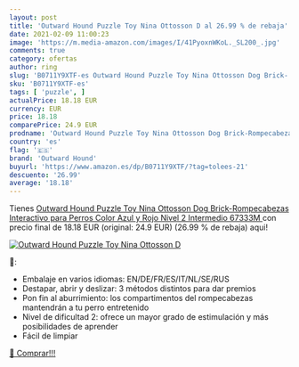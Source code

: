 ```yaml
---
layout: post
title: 'Outward Hound Puzzle Toy Nina Ottosson D al 26.99 % de rebaja'
date: 2021-02-09 11:00:23
image: 'https://m.media-amazon.com/images/I/41PyoxnWKoL._SL200_.jpg'
comments: true
category: ofertas
author: ring
slug: 'B0711Y9XTF-es Outward Hound Puzzle Toy Nina Ottosson Dog Brick-...'
sku: 'B0711Y9XTF-es'
tags: [ 'puzzle', ]
actualPrice: 18.18 EUR
currency: EUR
price: 18.18
comparePrice: 24.9 EUR
prodname: 'Outward Hound Puzzle Toy Nina Ottosson Dog Brick-Rompecabezas Interactivo para Perros  Color Azul y Rojo  Nivel 2  Intermedio   67333M '
country: 'es'
flag: '🇪🇸'
brand: 'Outward Hound'
buyurl: 'https://www.amazon.es/dp/B0711Y9XTF/?tag=tolees-21'
descuento: '26.99'
average: '18.18'
---
```


Tienes [Outward Hound Puzzle Toy Nina Ottosson Dog Brick-Rompecabezas Interactivo para Perros  Color Azul y Rojo  Nivel 2  Intermedio   67333M ](https://www.amazon.es/dp/B0711Y9XTF/?tag=tolees-21) con precio final de  18.18 EUR (original: 24.9 EUR) (26.99 %  de rebaja) aqui!

[![Outward Hound Puzzle Toy Nina Ottosson D](https://m.media-amazon.com/images/I/41PyoxnWKoL._SL200_.jpg)](https://www.amazon.es/dp/B0711Y9XTF/?tag=tolees-21)

🔎:

- Embalaje en varios idiomas: EN/DE/FR/ES/IT/NL/SE/RUS
- Destapar, abrir y deslizar: 3 métodos distintos para dar premios
- Pon fin al aburrimiento: los compartimentos del rompecabezas mantendrán a tu perro entretenido
- Nivel de dificultad 2: ofrece un mayor grado de estimulación y más posibilidades de aprender
- Fácil de limpiar

[🛒 Comprar!!!](https://www.amazon.es/dp/B0711Y9XTF/?tag=tolees-21)
